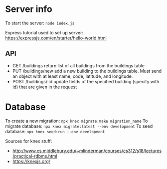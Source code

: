 # Server info

To start the server: `node index.js`

Express tutorial used to set up server: https://expressjs.com/en/starter/hello-world.html

## API

- GET /buildings
    return list of all buildings from the buildings table
- PUT /buildings/new
    add a new building to the buildings table. Must send an object with at least name, code, latitude, and longitude.
- POST /buildings/:id
    update fields of the specified building (specify with id) that are given in the request

# Database

To create a new migration: `npx knex migrate:make migration_name`
To migrate database: `npx knex migrate:latest --env development`
To seed database: `npx knex seed:run --env development`

Sources for knex stuff:
- http://www.cs.middlebury.edu/~mlinderman/courses/cs312/s18/lectures/practical-rdbms.html
- https://knexjs.org/
